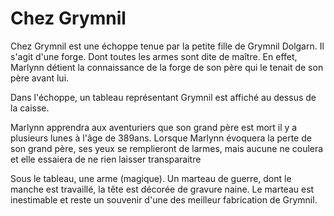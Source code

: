 # Chez Grymnil

Chez Grymnil est une échoppe tenue par la petite fille de Grymnil Dolgarn.
Il s'agit d'une forge. Dont toutes les armes sont dite de maître. 
En effet, Marlynn détient la connaissance de la forge de son père qui le tenait de son père avant lui.

Dans l'échoppe, un tableau représentant Grymnil est affiché au dessus de la caisse.

Marlynn apprendra aux aventuriers que son grand père est mort il y a plusieurs lunes à l'âge de 389ans.  Lorsque Marlynn évoquera la perte de son grand père, ses yeux se remplieront de larmes, mais aucune ne coulera et elle essaiera de ne rien laisser transparaitre

Sous le tableau, une arme (magique). Un marteau de guerre, dont le manche est travaillé, la tête est décorée de gravure naine.
Le marteau est inestimable et reste un souvenir d'une des meilleur fabrication de Grymnil. 
